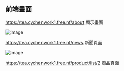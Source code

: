 ## 前端畫面

https://tea.cychenwork1.free.nf/about 顯示畫面

![image](https://github.com/cychenwork1/lavavel2/blob/main/image/image1.png)

https://tea.cychenwork1.free.nf/news 新聞頁面

![image](https://github.com/cychenwork1/lavavel2/blob/main/image/image2.png)

https://tea.cychenwork1.free.nf/product/list/2 商品頁面
